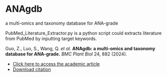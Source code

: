 # ANAgdb
a multi-omics and taxonomy database for ANA-grade

PubMed_Literature_Extractor.py is a python script could extracts literature from PubMed by inputting target keywords.

Guo, Z., Luo, S., Wang, Q. *et al.* **ANAgdb: a multi-omics and taxonomy database for ANA-grade.** *BMC Plant Biol* 24, 882 (2024). 
- [Click here to access the academic article](https://doi.org/10.1186/s12870-024-05613-4)  
- [Download citation](https://citation-needed.springer.com/v2/references/10.1186/s12870-024-05613-4?format=refman&flavour=citation)

